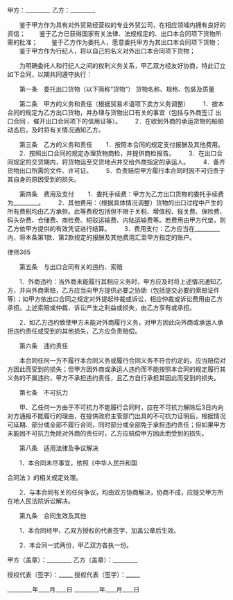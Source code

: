 
 甲方：_________
 乙方：_________
 
 　　鉴于甲方作为具有对外贸易经营权的专业外贸公司，在相应领域内拥有良好的资信；
 　　鉴于乙方已获得国家有关法律、法规规定的、出口本合同项下货物所需的批准；
 　　鉴于乙方作为委托人，愿意委托甲方为其出口本合同项下货物；
 　　鉴于甲方作为行纪人，将以自己的名义对外出口本合同项下货物；
 
 　　为明确委托人和行纪人之间的权利义务关系，甲乙双方经友好协商，特此订立如下合同，以期共同遵守执行：
 
 　　第一条　委托出口货物（以下简称“货物”） 货物名称、规格、包装及质量
 
 　　第二条　甲方的义务和责任（根据贸易术语项下卖方义务调整）
 　　1．按本合同的规定为乙方出口货物，并办理与货物出口有关的事宜（包括与外商签订
出口合同
、催开出口合同项下的信用证等）。
 　　2．在收到外商的承运货物的船舶动态后，及时将有关情况通知乙方。
 
 　　第三条　乙方的义务和责任
 　　1．按照本合同的规定支付报酬及其他费用。
 　　2．按照出口合同的规定办理货物商检，并提供商检报告。
 　　3．在出口合同规定的交货期内，将货物运至交货地点并交给外商指定的承运人。
 　　4．备齐货物出口所需的文件、许可证。
 　　5．负责赔偿甲方履行本合同时因不可归责于其自身的原因受到的损失。
 
 　　第四条　费用及支付
 　　1．委托手续费：甲方为乙方出口货物的委托手续费为_________。
 　　2．其他费用：（根据具体情况调整）货物的出口过程中产生的所有费税均由乙方承担。此等费税包括但不限于关税、增值税、报关费、保险费、码头杂费、仓储费、商检费、短驳运输费、内陆运输费等。若费用由甲方代垫，则乙方依甲方提供的有效凭证进行结算。
 　　3．费用支付：乙方应当在_________内，将本条第1款、第2款规定的报酬及其他费用汇至甲方指定的账户。




 
律师365






 

 　　第五条　与出口合同有关的违约、索赔

 　　1．外商违约：当外商未能履行其相应义务时，甲方应及时将上述情况通知乙方，并向外商索赔，乙方应当向甲方提供必要之协助（包括提交必要的索赔证件等）；如甲方依出口合同之规定对外提起仲裁或诉讼，相应仲裁或诉讼费用由乙方承担。上述索赔或仲裁、诉讼产生之利益或损失，由乙方享有或承担。

 　　2．如乙方违约致使甲方未能对外商履行义务，对甲方因此向外商或承运人承担违约责任或受到的其他损失，乙方应负责赔偿。

 

 　　第六条　违约责任

 　　本合同任何一方不履行本合同义务或履行合同义务不符合约定的，应当赔偿对方因此而受到的损失；但甲方因外商或承运人违约而不能按照本合同的规定履行其义务的不属违约，甲方不承担违约责任，且乙方自行承担其因此而受到的损失。

 

 　　第七条　不可抗力

 　　甲、乙任何一方由于不可抗力不能履行合同时，应在不可抗力解除后3日内向对方通报不能履行的理由，在提供政府主管部门出具的不可抗力证明后，根据情况可延期、部分或全部不履行合同，同时部分或全部免于承担违约责任；但如果甲方未能因不可抗力免除对外商的责任时，乙方应赔偿甲方因此而受到的损失。

 

 　　第八条　适用法律及争议解决

 　　1．本合同未尽事宜，依照《中华人民共和国

合同法
》的相关规定处理。

 　　2．与本合同有关的任何争议，均由双方协商解决，协商不成，应提交甲方所在地人民法院诉讼解决。

 

 　　第九条　合同生效及其他

 　　1．本合同经甲、乙双方授权的代表签字、加盖公章后生效。

 　　2．本合同一式两份，甲乙双方各执一份。

 

  

 

 甲方（盖章）：_________    乙方（盖章）：_________

 授权代表（签字）：_____    授权代表（签字）：_____

 _________年____月____日    _________年____月____日 


 

 
 
 
 
 
  


  
 

  


  


  
 
 
 
 


